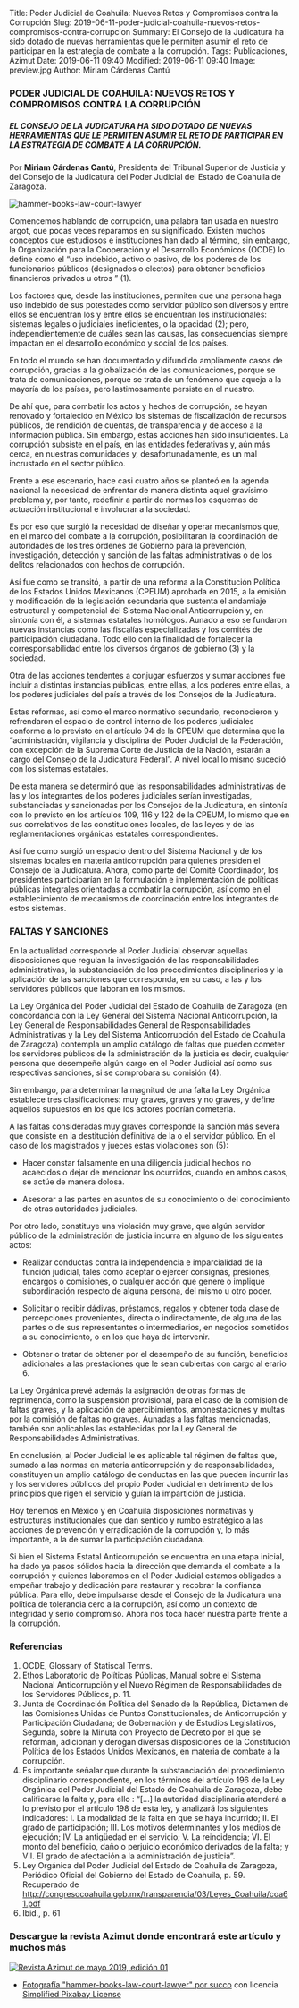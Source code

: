 Title: Poder Judicial de Coahuila: Nuevos Retos y Compromisos contra la Corrupción
Slug: 2019-06-11-poder-judicial-coahuila-nuevos-retos-compromisos-contra-corrupcion
Summary: El Consejo de la Judicatura ha sido dotado de nuevas herramientas que le permiten asumir el reto de participar en la estrategia de combate a la corrupción.
Tags: Publicaciones, Azimut
Date: 2019-06-11 09:40
Modified: 2019-06-11 09:40
Image: preview.jpg
Author: Miriam Cárdenas Cantú


### PODER JUDICIAL DE COAHUILA: NUEVOS RETOS Y COMPROMISOS CONTRA LA CORRUPCIÓN

##### EL CONSEJO DE LA JUDICATURA HA SIDO DOTADO DE NUEVAS HERRAMIENTAS QUE LE PERMITEN ASUMIR EL RETO DE PARTICIPAR EN LA ESTRATEGIA DE COMBATE A LA CORRUPCIÓN.

Por **Miriam Cárdenas Cantú**, Presidenta del Tribunal Superior de Justicia y del Consejo de la Judicatura del Poder Judicial del Estado de Coahuila de Zaragoza.

<img class="img-fluid" src="hammer-books-law-court-lawyer.jpg" alt="hammer-books-law-court-lawyer">

Comencemos hablando de corrupción, una palabra tan usada en nuestro argot, que pocas veces reparamos en su significado. Existen muchos conceptos que estudiosos e instituciones han dado al término, sin embargo, la Organización para la Cooperación y el Desarrollo Económicos (OCDE) lo define como el “uso indebido, activo o pasivo, de los poderes de los funcionarios públicos (designados o electos) para obtener beneficios financieros privados u otros ” (1).

Los factores que, desde las instituciones, permiten que una persona haga uso indebido de sus potestades como servidor público son diversos y entre ellos se encuentran los y entre ellos se encuentran los institucionales: sistemas legales o judiciales ineficientes, o la opacidad (2); pero, independientemente de cuáles sean las causas, las consecuencias siempre impactan en el desarrollo económico y social de los países.

En todo el mundo se han documentado y difundido ampliamente casos de corrupción, gracias a la globalización de las comunicaciones, porque se trata de comunicaciones, porque se trata de un fenómeno que aqueja a la mayoría de los países, pero lastimosamente persiste en el nuestro.

De ahí que, para combatir los actos y hechos de corrupción, se hayan renovado y fortalecido en México los sistemas de fiscalización de recursos públicos, de rendición de cuentas, de transparencia y de acceso a la información pública. Sin embargo, estas acciones han sido insuficientes. La corrupción subsiste en el país, en las entidades federativas y, aún más cerca, en nuestras comunidades y, desafortunadamente, es un mal incrustado en el sector público.

Frente a ese escenario, hace casi cuatro años se planteó en la agenda nacional la necesidad de enfrentar de manera distinta aquel gravísimo problema y, por tanto, redefinir a partir de normas los esquemas de actuación institucional e involucrar a la sociedad.

Es por eso que surgió la necesidad de diseñar y operar mecanismos que, en el marco del combate a la corrupción, posibilitaran la coordinación de autoridades de los tres órdenes de Gobierno para la prevención, investigación, detección y sanción de las faltas administrativas o de los delitos relacionados con hechos de corrupción.

Así fue como se transitó, a partir de una reforma a la Constitución Política de los Estados Unidos Mexicanos (CPEUM) aprobada en 2015, a la emisión y modificación de la legislación secundaria que sustenta el andamiaje estructural y competencial del Sistema Nacional Anticorrupción y, en sintonía con él, a sistemas estatales homólogos. Aunado a eso se fundaron nuevas instancias como las fiscalías especializadas y los comités de participación ciudadana. Todo ello con la finalidad de fortalecer la corresponsabilidad entre los diversos órganos de gobierno (3) y la sociedad.

Otra de las acciones tendentes a conjugar esfuerzos y sumar acciones fue incluir a distintas instancias públicas, entre ellas, a los poderes entre ellas, a los poderes judiciales del país a través de los Consejos de la Judicatura.

Estas reformas, así como el marco normativo secundario, reconocieron y refrendaron el espacio de control interno de los poderes judiciales conforme a lo previsto en el artículo 94 de la CPEUM que determina que la “administración, vigilancia y disciplina del Poder Judicial de la Federación, con excepción de la Suprema Corte de Justicia de la Nación, estarán a cargo del Consejo de la Judicatura Federal”. A nivel local lo mismo sucedió con los sistemas estatales.

De esta manera se determinó que las responsabilidades administrativas de las y los integrantes de los poderes judiciales serían investigadas, substanciadas y sancionadas por los Consejos de la Judicatura, en sintonía con lo previsto en los artículos 109, 116 y 122 de la CPEUM, lo mismo que en sus correlativos de las constituciones locales, de las leyes y de las reglamentaciones orgánicas estatales correspondientes.

Así fue como surgió un espacio dentro del Sistema Nacional y de los sistemas locales en materia anticorrupción para quienes presiden el Consejo de la Judicatura. Ahora, como parte del Comité Coordinador, los presidentes participarían en la formulación e implementación de políticas públicas integrales orientadas a combatir la corrupción, así como en el establecimiento de mecanismos de coordinación entre los integrantes de estos sistemas.

### FALTAS Y SANCIONES

En la actualidad corresponde al Poder Judicial observar aquellas disposiciones que regulan la investigación de las responsabilidades administrativas, la substanciación de los procedimientos disciplinarios y la aplicación de las sanciones que corresponda, en su caso, a las y los servidores públicos que laboran en los mismos.

La Ley Orgánica del Poder Judicial del Estado de Coahuila de Zaragoza (en concordancia con la Ley General del Sistema Nacional Anticorrupción, la Ley General de Responsabilidades General de Responsabilidades Administrativas y la Ley del Sistema Anticorrupción del Estado de Coahuila de Zaragoza) contempla un amplio catálogo de faltas que pueden cometer los servidores públicos de la administración de la justicia es decir, cualquier persona que desempeñe algún cargo en el Poder Judicial así como sus respectivas sanciones, si se comprobara su comisión (4).

Sin embargo, para determinar la magnitud de una falta la Ley Orgánica establece tres clasificaciones: muy graves, graves y no graves, y define aquellos supuestos en los que los actores podrían cometerla.

A las faltas consideradas muy graves corresponde la sanción más severa que consiste en la destitución definitiva de la o el servidor público. En el caso de los magistrados y jueces estas violaciones son (5):

* Hacer constar falsamente en una diligencia judicial hechos no acaecidos o dejar de mencionar los ocurridos, cuando en ambos casos, se actúe de manera dolosa.

* Asesorar a las partes en asuntos de su conocimiento o del conocimiento de otras autoridades judiciales.

Por otro lado, constituye una violación muy grave, que algún servidor público de la administración de justicia incurra en alguno de los siguientes actos:

* Realizar conductas contra la independencia e imparcialidad de la función judicial, tales como aceptar o ejercer consignas, presiones, encargos o comisiones, o cualquier acción que genere o implique subordinación respecto de alguna persona, del mismo u otro poder.

* Solicitar o recibir dádivas, préstamos, regalos y obtener toda clase de percepciones provenientes, directa o indirectamente, de alguna de las partes o de sus representantes o intermediarios, en negocios sometidos a su conocimiento, o en los que haya de intervenir.

* Obtener o tratar de obtener por el desempeño de su función, beneficios adicionales a las prestaciones que le sean cubiertas con cargo al erario 6.

La Ley Orgánica prevé además la asignación de otras formas de reprimenda, como la suspensión provisional, para el caso de la comisión de faltas graves, y la aplicación de apercibimientos, amonestaciones y multas por la comisión de faltas no graves. Aunadas a las faltas mencionadas, también son aplicables las establecidas por la Ley General de Responsabilidades Administrativas.

En conclusión, al Poder Judicial le es aplicable tal régimen de faltas que, sumado a las normas en materia anticorrupción y de responsabilidades, constituyen un amplio catálogo de conductas en las que pueden incurrir las y los servidores públicos del propio Poder Judicial en detrimento de los principios que rigen el servicio y guían la impartición de justicia.

Hoy tenemos en México y en Coahuila disposiciones normativas y estructuras institucionales que dan sentido y rumbo estratégico a las acciones de prevención y erradicación de la corrupción y, lo más importante, a la de sumar la participación ciudadana.

Si bien el Sistema Estatal Anticorrupción se encuentra en una etapa inicial, ha dado ya pasos sólidos hacia la dirección que demanda el combate a la corrupción y quienes laboramos en el Poder Judicial estamos obligados a empeñar trabajo y dedicación para restaurar y recobrar la confianza pública. Para ello, debe impulsarse desde el Consejo de la Judicatura una política de tolerancia cero a la corrupción, así como un contexto de integridad y serio compromiso. Ahora nos toca hacer nuestra parte frente a la corrupción.

### Referencias

1. OCDE, Glossary of Statiscal Terms.
2. Ethos Laboratorio de Políticas Públicas, Manual sobre el Sistema Nacional Anticorrupción y el Nuevo Régimen de Responsabilidades de los Servidores Públicos, p. 11.
3. Junta de Coordinación Política del Senado de la República, Dictamen de las Comisiones Unidas de Puntos Constitucionales; de Anticorrupción y Participación Ciudadana; de Gobernación y de Estudios Legislativos, Segunda, sobre la Minuta con Proyecto de Decreto por el que se reforman, adicionan y derogan diversas disposiciones de la Constitución Política de los Estados Unidos Mexicanos, en materia de combate a la corrupción.
4. Es importante señalar que durante la substanciación del procedimiento disciplinario correspondiente, en los términos del artículo 196 de la Ley Orgánica del Poder Judicial del Estado de Coahuila de Zaragoza, debe calificarse la falta y, para ello : “[...] la autoridad disciplinaria atenderá a lo previsto por el artículo 198 de esta ley, y analizará los siguientes indicadores: I. La modalidad de la falta en que se haya incurrido; II. El grado de participación; III. Los motivos determinantes y los medios de ejecución; IV. La antigüedad en el servicio; V. La reincidencia; VI. El monto del beneficio, daño o perjuicio económico derivados de la falta; y VII. El grado de afectación a la administración de justicia”.
5. Ley Orgánica del Poder Judicial del Estado de Coahuila de Zaragoza, Periódico Oficial del Gobierno del Estado de Coahuila, p. 59. Recuperado de http://congresocoahuila.gob.mx/transparencia/03/Leyes_Coahuila/coa61.pdf
6. Ibid., p. 61

### Descargue la revista Azimut donde encontrará este artículo y muchos más

<a href="../../secretaria-ejecutiva/publicaciones/azimut-2019-05/"><img class="img-fluid" src="../../secretaria-ejecutiva/publicaciones/azimut-2019-05/banner.jpg" alt="Revista Azimut de mayo 2019, edición 01"></a>

* [Fotografía "hammer-books-law-court-lawyer" por succo](https://pixabay.com/photos/hammer-books-law-court-lawyer-719061/) con licencia [Simplified Pixabay License](https://pixabay.com/service/license/)
